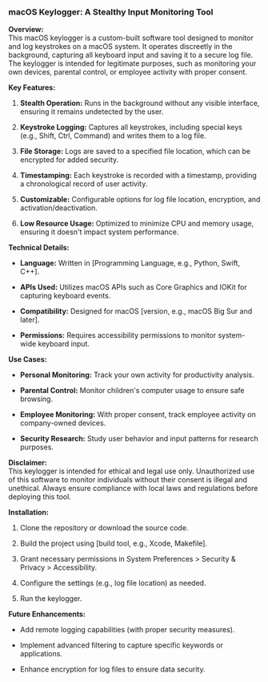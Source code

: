 ### macOS Keylogger: A Stealthy Input Monitoring Tool

**Overview:**\
This macOS keylogger is a custom-built software tool designed to monitor and log keystrokes on a macOS system. It operates discreetly in the background, capturing all keyboard input and saving it to a secure log file. The keylogger is intended for legitimate purposes, such as monitoring your own devices, parental control, or employee activity with proper consent.

**Key Features:**

1.  **Stealth Operation:** Runs in the background without any visible interface, ensuring it remains undetected by the user.

2.  **Keystroke Logging:** Captures all keystrokes, including special keys (e.g., Shift, Ctrl, Command) and writes them to a log file.

3.  **File Storage:** Logs are saved to a specified file location, which can be encrypted for added security.

4.  **Timestamping:** Each keystroke is recorded with a timestamp, providing a chronological record of user activity.

5.  **Customizable:** Configurable options for log file location, encryption, and activation/deactivation.

6.  **Low Resource Usage:** Optimized to minimize CPU and memory usage, ensuring it doesn't impact system performance.

**Technical Details:**

-   **Language:** Written in [Programming Language, e.g., Python, Swift, C++].

-   **APIs Used:** Utilizes macOS APIs such as Core Graphics and IOKit for capturing keyboard events.

-   **Compatibility:** Designed for macOS [version, e.g., macOS Big Sur and later].

-   **Permissions:** Requires accessibility permissions to monitor system-wide keyboard input.

**Use Cases:**

-   **Personal Monitoring:** Track your own activity for productivity analysis.

-   **Parental Control:** Monitor children's computer usage to ensure safe browsing.

-   **Employee Monitoring:** With proper consent, track employee activity on company-owned devices.

-   **Security Research:** Study user behavior and input patterns for research purposes.

**Disclaimer:**\
This keylogger is intended for ethical and legal use only. Unauthorized use of this software to monitor individuals without their consent is illegal and unethical. Always ensure compliance with local laws and regulations before deploying this tool.

**Installation:**

1.  Clone the repository or download the source code.

2.  Build the project using [build tool, e.g., Xcode, Makefile].

3.  Grant necessary permissions in System Preferences > Security & Privacy > Accessibility.

4.  Configure the settings (e.g., log file location) as needed.

5.  Run the keylogger.

**Future Enhancements:**

-   Add remote logging capabilities (with proper security measures).

-   Implement advanced filtering to capture specific keywords or applications.

-   Enhance encryption for log files to ensure data security.
